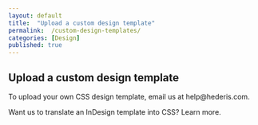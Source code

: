 ```yaml
---
layout: default
title:  "Upload a custom design template"
permalink:  /custom-design-templates/
categories: [Design]
published: true
---
```


<section data-type="chapter" class="hsecchapter" data-hederis-type="hsecchapter" id="custom-design-templates" data-pi-attrs="id: custom-design-templates" role="doc-chapter"><h1 data-hederis-type="hblkchaptitle" class="hblkchaptitle" id="pHTfkZGOT">Upload a custom design template</h1>
    <p class="hblkp" data-hederis-type="hblkp" id="putqKBJsF">To upload your own CSS design template, email us at help@hederis.com.</p>
    <p class="hblkp" data-hederis-type="hblkp" id="plCZeuFsq">Want us to translate an InDesign template into CSS? Learn more.</p>
    </section>
    